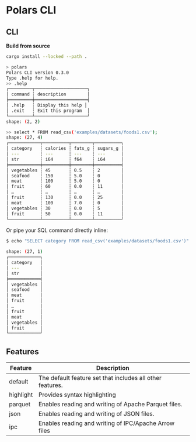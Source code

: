 # Polars CLI

## CLI

**Build from source**

```bash
cargo install --locked --path .
```

```bash
> polars
Polars CLI version 0.3.0
Type .help for help.
>> .help
┌─────────┬────────────────────┐
│ command ┆ description        │
╞═════════╪════════════════════╡
│ .help   ┆ Display this help │
│ .exit   ┆ Exit this program  │
└─────────┴────────────────────┘
shape: (2, 2)

>> select * FROM read_csv('examples/datasets/foods1.csv');
shape: (27, 4)
┌────────────┬──────────┬────────┬──────────┐
│ category   ┆ calories ┆ fats_g ┆ sugars_g │
│ ---        ┆ ---      ┆ ---    ┆ ---      │
│ str        ┆ i64      ┆ f64    ┆ i64      │
╞════════════╪══════════╪════════╪══════════╡
│ vegetables ┆ 45       ┆ 0.5    ┆ 2        │
│ seafood    ┆ 150      ┆ 5.0    ┆ 0        │
│ meat       ┆ 100      ┆ 5.0    ┆ 0        │
│ fruit      ┆ 60       ┆ 0.0    ┆ 11       │
│ …          ┆ …        ┆ …      ┆ …        │
│ fruit      ┆ 130      ┆ 0.0    ┆ 25       │
│ meat       ┆ 100      ┆ 7.0    ┆ 0        │
│ vegetables ┆ 30       ┆ 0.0    ┆ 5        │
│ fruit      ┆ 50       ┆ 0.0    ┆ 11       │
└────────────┴──────────┴────────┴──────────┘
```

Or pipe your SQL command directly inline:

```bash
$ echo "SELECT category FROM read_csv('examples/datasets/foods1.csv')" | polars

shape: (27, 1)
┌────────────┐
│ category   │
│ ---        │
│ str        │
╞════════════╡
│ vegetables │
│ seafood    │
│ meat       │
│ fruit      │
│ …          │
│ fruit      │
│ meat       │
│ vegetables │
│ fruit      │
└────────────┘
```

## Features

| Feature   | Description                                               |
| --------- | --------------------------------------------------------- |
| default   | The default feature set that includes all other features. |
| highlight | Provides syntax highlighting                              |
| parquet   | Enables reading and writing of Apache Parquet files.      |
| json      | Enables reading and writing of JSON files.                |
| ipc       | Enables reading and writing of IPC/Apache Arrow files     |
